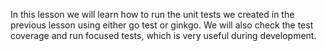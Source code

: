 In this lesson we will learn how to run the unit tests we created in the previous lesson using either go test or ginkgo. We will also check the test coverage and run focused tests, which is very useful during development.


